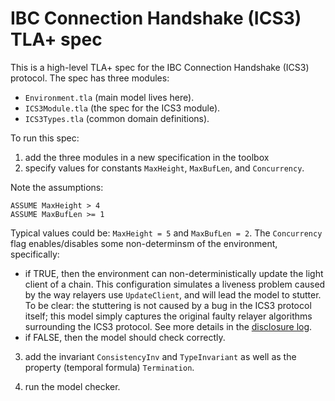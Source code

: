 # IBC Connection Handshake (ICS3) TLA+ spec


This is a high-level TLA+ spec for the IBC Connection Handshake (ICS3) protocol.
The spec has three modules: 

  - `Environment.tla` (main model lives here).
  - `ICS3Module.tla` (the spec for the ICS3 module).
  - `ICS3Types.tla` (common domain definitions).


To run this spec:

1. add the three modules in a new specification in the toolbox
2. specify values for constants `MaxHeight`, `MaxBufLen`, and `Concurrency`.

Note the assumptions:

```
ASSUME MaxHeight > 4
ASSUME MaxBufLen >= 1
```

Typical values could be: `MaxHeight = 5` and `MaxBufLen = 2`.
The `Concurrency` flag enables/disables some non-determinsm of the environment,
specifically:

- if TRUE, then the environment can non-deterministically update the light client of a chain.
This configuration simulates a liveness problem caused by the way relayers use `UpdateClient`, and will lead the model to stutter.
To be clear: the stuttering is not caused by a bug in the ICS3 protocol itself; this model simply captures the original faulty relayer algorithms surrounding the ICS3 protocol.
See more details in the [disclosure log](https://github.com/informalsystems/ibc-rs/pull/83).
- if FALSE, then the model should check correctly.

3. add the invariant `ConsistencyInv` and `TypeInvariant` as well as the property (temporal formula) `Termination`.

4. run the model checker.